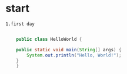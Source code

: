 # start
    1.first day 
    


```java

    public class HelloWorld {

    public static void main(String[] args) {
        System.out.println("Hello, World!");
    }
    }
   
```